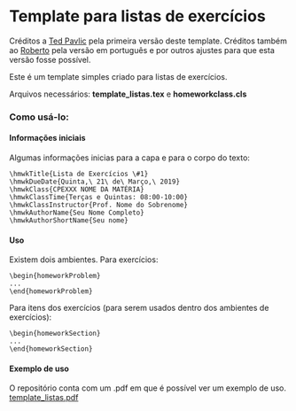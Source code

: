 
# Template para listas de exercícios

Créditos a [Ted Pavlic](http://www.tedpavlic.com) pela primeira versão deste template. Créditos também ao [Roberto](https://github.com/robertomest) pela versão em português e por outros ajustes para que esta versão fosse possível. 

Este é um template simples criado para listas de exercícios.

Arquivos necessários: **template_listas.tex** e **homeworkclass.cls**

### Como usá-lo:

#### Informações iniciais

Algumas informações inicias para a capa e para o corpo do texto:

    \hmwkTitle{Lista de Exercícios \#1}
    \hmwkDueDate{Quinta,\ 21\ de\ Março,\ 2019}
    \hmwkClass{CPEXXX NOME DA MATÉRIA}
    \hmwkClassTime{Terças e Quintas: 08:00-10:00}
    \hmwkClassInstructor{Prof. Nome do Sobrenome}
    \hmwkAuthorName{Seu Nome Completo}
    \hmwkAuthorShortName{Seu nome} 

#### Uso

Existem dois ambientes.
Para exercícios:

    \begin{homeworkProblem}
    ...
    \end{homeworkProblem}
    
Para itens dos exercícios (para serem usados dentro dos ambientes de exercícios):

    \begin{homeworkSection}
    ...
    \end{homeworkSection}

#### Exemplo de uso
O repositório conta com um .pdf em que é possível ver um exemplo de uso. [template_listas.pdf](https://github.com/mesquita/template_listas_exercicios/blob/master/template_listas.pdf "template_listas.pdf")

